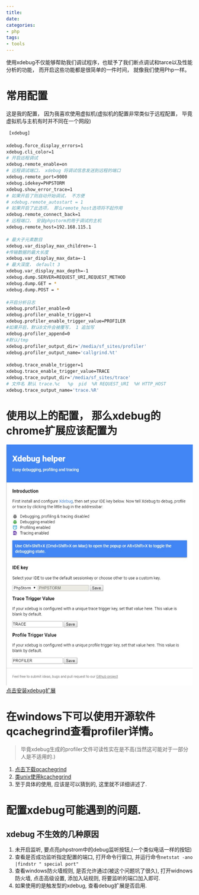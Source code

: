 ```yaml
---
title:
date:
categories:
- php
tags:
- tools
---
```


使用xdebug不仅能够帮助我们调试程序，也赋予了我们断点调试和tarce以及性能分析的功能， 而开启这些功能都是很简单的一件时间， 就像我们使用Php一样。

<!-- more --> 

# 常用配置

这是我的配置， 因为我喜欢使用虚拟机(虚拟机的配置非常类似于远程配置， 毕竟虚拟机与主机有时并不同在一个网段)

```bash
 [xdebug]

xdebug.force_display_errors=1
xdebug.cli_color=1
# 开启远程调试
xdebug.remote_enable=on
# 远程调试端口， xdebug 将调试信息发送到远程的端口
xdebug.remote_port=9000
xdebug.idekey=PHPSTORM
xdebug.show_error_trace=1
# 如果开启了则自动开始调试， 不方便
# xdebug.remote_autostart = 1 
# 如果开启了此选项， 那么remote_host选项将不起作用
xdebug.remote_connect_back=1
# 远程端口， 安装phpstorm的用于调试的主机
xdebug.remote_host=192.168.115.1

# 最大子元素数目
xdebug.var_display_max_children=-1
#传输数据的最大长度
xdebug.var_display_max_data=-1
# 最大深度， default 3
xdebug.var_display_max_depth=-1
xdebug.dump.SERVER=REQUEST_URI,REQUEST_METHOD
xdebug.dump.GET = *
xdebug.dump.POST = *

#开启分析日志
xdebug.profiler_enable=0
xdebug.profiler_enable_trigger=1
xdebug.profiler_enable_trigger_value=PROFILER
#如果开启，默认0文件会被覆写， 1 追加写
xdebug.profiler_append=0
#默认/tmp
xdebug.profiler_output_dir='/media/sf_sites/profiler'
xdebug.profiler_output_name='callgrind.%t'

xdebug.trace_enable_trigger=1
xdebug.trace_enable_trigger_value=TRACE
xdebug.trace_output_dir='/media/sf_sites/trace'
# 文件名 默认 trace.%c   %p  pid  %R REQUEST_URI  %H HTTP_HOST
xdebug.trace_output_name='trace.%R'
```

# 使用以上的配置， 那么xdebug的chrome扩展应该配置为
![xdebug扩展配置](/assets/images/postImages/Snipaste_2018-10-07_17-20-43.jpg)
[点击安装xdebug扩展](https://chrome.google.com/webstore/detail/eadndfjplgieldjbigjakmdgkmoaaaoc)

# 在windows下可以使用开源软件qcachegrind查看profiler详情。

> 毕竟xdebug生成的profiler文件可读性实在是不高(当然这可能对于一部分人是不适用的.)

1. [点击下载qcachegrind](https://sourceforge.net/projects/qcachegrindwin/)
2. [类unix使用kcachegrind](http://kcachegrind.sourceforge.net/html/Download.html)
3. 至于具体的使用, 应该是可以猜到的, 这里就不详细讲述了.

# 配置xdebug可能遇到的问题.

## xdebug 不生效的几种原因

1. 未开启监听, 要点亮phpstrom中的debug监听按钮,(一个类似电话一样的按钮)
2. 查看是否成功监听指定配置的端口, 打开命令行窗口, 并运行命令`netstat -ano |findstr " special port"`
3. 查看windows防火墙规则, 是否允许通过(被这个问题坑了很久), 打开widnows防火墙, 点击高级设置, 添加入站规则, 将要监听的端口加入即可.
4. 如果使用的是触发型的xdebug, 查看debug扩展是否启用.

